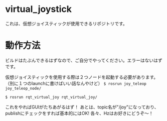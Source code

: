 # virtual_joystick
これは、仮想ジョイスティックが使用できるリポジトリです。

# 動作方法
ビルドはたぶんできるはずなので、ご自分でやってください。エラーはないはずです。

仮想ジョイスティックを使用する際は２つノードを起動する必要があります。（別に１つのlaunchに書けばいい話なんやけど）
`$ rosrun joy_teleop joy_teleop_node/`

`$ rosrun rqt_virtual_joy rqt_virtual_joy/`

これをやればGUIがたちあがるはず！
あとは、topic名が"/joy"になっており、publishにチェックをすれば基本的にはOK!
各々、Hzはお好きにどうぞ〜！

